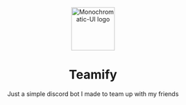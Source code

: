 <br/>
<br/>
<div align="center">
  <img 
    src="https://cdn4.iconfinder.com/data/icons/reaction/32/angry-512.png"
    alt="Monochromatic-UI logo"
    width="100"
  />
</div>

<h1 align="center">Teamify</h1>

<p align="center">Just a simple discord bot I made to team up with my friends</p>